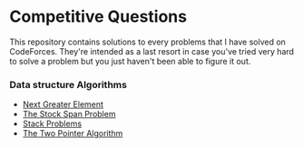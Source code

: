 # Competitive Questions
This repository contains solutions to every problems that I have solved on CodeForces. They're intended as a last resort in case you've tried very hard to solve a problem but you just haven't been able to figure it out.

### Data structure Algorithms

 * [Next Greater Element](https://www.youtube.com/watch?v=sgelJuvX1bU)
 * [The Stock Span Problem](https://www.youtube.com/watch?v=LvQzYMXEANs)
 * [Stack Problems](https://www.hackerearth.com/practice/data-structures/stacks/basics-of-stacks/practice-problems/)
 * [The Two Pointer Algorithm](https://tp-iiita.quora.com/The-Two-Pointer-Algorithm)
